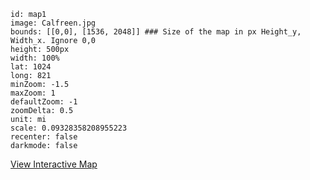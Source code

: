 
```leaflet  
id: map1
image: Calfreen.jpg
bounds: [[0,0], [1536, 2048]] ### Size of the map in px Height_y, Width_x. Ignore 0,0  
height: 500px
width: 100%
lat: 1024
long: 821
minZoom: -1.5
maxZoom: 1
defaultZoom: -1
zoomDelta: 0.5
unit: mi
scale: 0.09328358208955223 
recenter: false  
darkmode: false
```
[View Interactive Map](../static/map.md)

